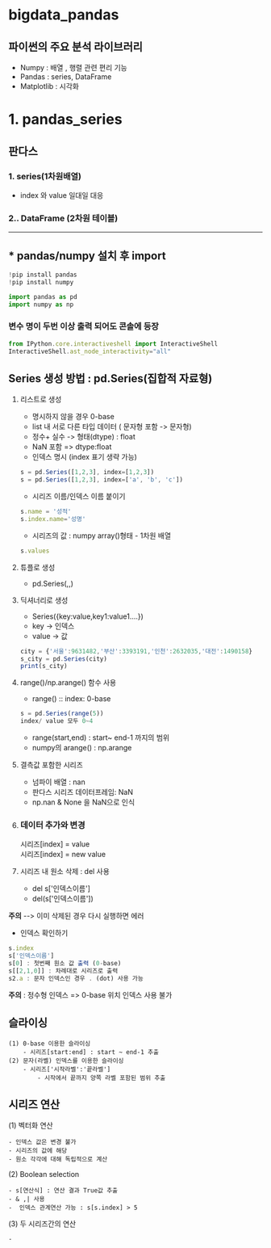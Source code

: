 # bigdata_pandas

##  파이썬의 주요 분석 라이브러리
- Numpy : 배열 , 행렬 관련 편리 기능
- Pandas : series, DataFrame
- Matplotlib : 시각화

# 1. pandas_series
## 판다스

### 1. series(1차원배열)
- index 와 value 일대일 대응 


### 2..  DataFrame (2차원 테이블)

---
## * pandas/numpy 설치 후 import

```ts
!pip install pandas
!pip install numpy

import pandas as pd   
import numpy as np
```

### 변수 명이 두번 이상 출력 되어도 콘솔에 등장

```ts
from IPython.core.interactiveshell import InteractiveShell
InteractiveShell.ast_node_interactivity="all"
```

## Series 생성 방법 : pd.Series(집합적 자료형)
1) 리스트로 생성
    - 명시하지 않을 경우 0-base
    - list 내 서로 다른 타입 데이터 ( 문자형 포함 -> 문자형)
    - 정수+ 실수 -> 형태(dtype) : float
    - NaN 포함 => dtype:float
    - 인덱스 명시 (index 표기 생략 가능)
    ```ts
    s = pd.Series([1,2,3], index=[1,2,3])
    s = pd.Series([1,2,3], index=['a', 'b', 'c'])
    ```
    - 시리즈 이름/인덱스 이름 붙이기
    ```ts
    s.name = '성적'
    s.index.name='성명'
    ```
    - 시리즈의 값 : numpy array()형태 - 1차원 배열
    ```ts
    s.values
    ```
2) 튜플로 생성
    - pd.Series(,,)

3) 딕셔너리로 생성
    - Series({key:value,key1:value1....})  
    - key -> 인덱스
    - value -> 값
    ```ts
    city = {'서울':9631482,'부산':3393191,'인천':2632035,'대전':1490158}
    s_city = pd.Series(city)
    print(s_city)
    ```
4) range()/np.arange() 함수 사용
    - range() :: index: 0-base
    ```ts
    s = pd.Series(range(5))
    index/ value 모두 0~4
    ```
    - range(start,end) : start~ end-1 까지의 범위
    - numpy의 arange() : np.arange

5) 결측값 포함한 시리즈
    - 넘파이 배열 : nan
    - 판다스 시리즈 데이터프레임: NaN 
    - np.nan & None 을 NaN으로 인식

6) ### 데이터 추가와 변경   
   시리즈[index] = value   
   시리즈[index] = new value

7) 시리즈 내 원소 삭제 : del 사용
    - del s['인덱스이름']
    - del(s['인덱스이름'])

**주의**  --> 이미 삭제된 경우 다시 실행하면 에러 


* 인덱스 확인하기
```ts
s.index
s['인덱스이름']
s[0] : 첫번째 원소 값 출력 (0-base)
s[[2,1,0]] : 차례대로 시리즈로 출력
s2.a : 문자 인덱스인 경우 . (dot) 사용 가능
```
**주의** : 정수형 인덱스 => 0-base 위치 인덱스 사용 불가

## 슬라이싱
    (1) 0-base 이용한 슬라이싱  
        - 시리즈[start:end] : start ~ end-1 추출
    (2) 문자(라벨) 인덱스를 이용한 슬라이싱 
        - 시리즈['시작라벨':'끝라벨']
            - 시작에서 끝까지 양쪽 라벨 포함된 범위 추출  
    

## 시리즈 연산
(1) 벡터화 연산

    - 인덱스 값은 변경 불가
    - 시리즈의 값에 해당
    - 원소 각각에 대해 독립적으로 계산
(2) Boolean selection 

    - s[연산식] : 연산 결과 True값 추출
    - & ,| 사용
    -  인덱스 관계연산 가능 : s[s.index] > 5
    
(3) 두 시리즈간의 연산

    - 


